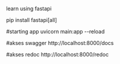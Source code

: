 learn using fastapi

pip install fastapi[all]

#starting app
uvicorn main:app --reload

#akses swagger
http://localhost:8000/docs

#akses redoc
http://localhost:8000/redoc
